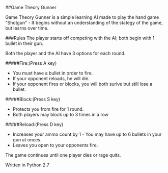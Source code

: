 ##Game Theory Gunner

Game Theory Gunner is a simple learning AI made to play the hand game "Shotgun" - It begins without an understanding of the stategy of the game, but learns over time.



###Rules
  The player starts off competing with the AI; both begin with 1 bullet in their gun.
  
Both the player and the AI have 3 options for each round.



#####Fire:(Press A key)
- You must have a bullet in order to fire.
- If your opponent reloads, he will die.
- If your opponent fires or blocks, you will both surive but still lose a bullet.
    
#####Block:(Press S key)
- Protects you from fire for 1 round.
- Both players may block up to 3 times in a row

#####Reload:(Press D key)
- Increases your ammo count by 1 - You may have up to 6 bullets in your gun at onces.
- Leaves you open to your opponents fire.
    

      
      
The game continues until one player dies or rage quits.

Written in Python 2.7
